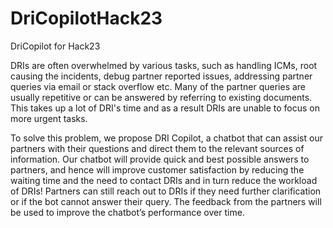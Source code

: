 # DriCopilotHack23
DriCopilot for Hack23

DRIs are often overwhelmed by various tasks, such as handling ICMs, root causing the incidents, debug partner reported issues, addressing partner queries via email or stack overflow etc. Many of the partner queries are usually repetitive or can be answered by referring to existing documents. This takes up a lot of DRI's time and as a result DRIs are unable to focus on more urgent tasks.

To solve this problem, we propose DRI Copilot, a chatbot that can assist our partners with their questions and direct them to the relevant sources of information.
Our chatbot will provide quick and best possible answers to partners, and hence will improve customer satisfaction by reducing the waiting time and the need to contact DRIs and in turn reduce the workload of DRIs! Partners can still reach out to DRIs if they need further clarification or if the bot cannot answer their query. The feedback from the partners will be used to improve the chatbot’s performance over time.
